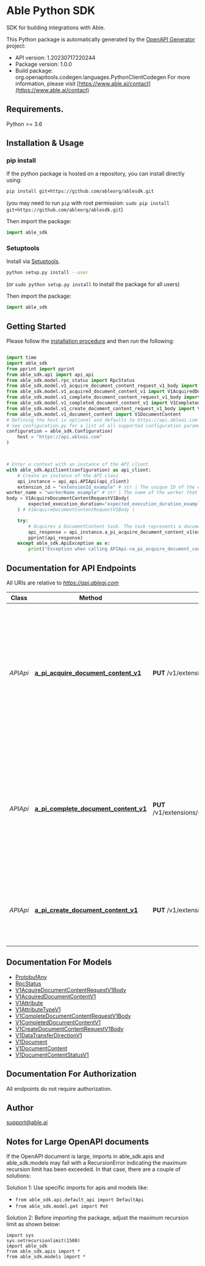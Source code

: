 # Able Python SDK
SDK for building integrations with Able.

This Python package is automatically generated by the [OpenAPI Generator](https://openapi-generator.tech) project:

- API version: 1.20230717220244
- Package version: 1.0.0
- Build package: org.openapitools.codegen.languages.PythonClientCodegen
For more information, please visit [https://www.able.ai/contact](https://www.able.ai/contact)

## Requirements.

Python >= 3.6

## Installation & Usage
### pip install

If the python package is hosted on a repository, you can install directly using:

```sh
pip install git+https://github.com/ableorg/ablesdk.git
```
(you may need to run `pip` with root permission: `sudo pip install git+https://github.com/ableorg/ablesdk.git`)

Then import the package:
```python
import able_sdk
```

### Setuptools

Install via [Setuptools](http://pypi.python.org/pypi/setuptools).

```sh
python setup.py install --user
```
(or `sudo python setup.py install` to install the package for all users)

Then import the package:
```python
import able_sdk
```

## Getting Started

Please follow the [installation procedure](#installation--usage) and then run the following:

```python

import time
import able_sdk
from pprint import pprint
from able_sdk.api import api_api
from able_sdk.model.rpc_status import RpcStatus
from able_sdk.model.v1_acquire_document_content_request_v1_body import V1AcquireDocumentContentRequestV1Body
from able_sdk.model.v1_acquired_document_content_v1 import V1AcquiredDocumentContentV1
from able_sdk.model.v1_complete_document_content_request_v1_body import V1CompleteDocumentContentRequestV1Body
from able_sdk.model.v1_completed_document_content_v1 import V1CompletedDocumentContentV1
from able_sdk.model.v1_create_document_content_request_v1_body import V1CreateDocumentContentRequestV1Body
from able_sdk.model.v1_document_content import V1DocumentContent
# Defining the host is optional and defaults to https://api.ableai.com
# See configuration.py for a list of all supported configuration parameters.
configuration = able_sdk.Configuration(
    host = "https://api.ableai.com"
)



# Enter a context with an instance of the API client
with able_sdk.ApiClient(configuration) as api_client:
    # Create an instance of the API class
    api_instance = api_api.APIApi(api_client)
    extension_id = "extensionId_example" # str | The unique ID of the extension.
worker_name = "workerName_example" # str | The name of the worker that will process the task.
body = V1AcquireDocumentContentRequestV1Body(
        expected_execution_duration="expected_execution_duration_example",
    ) # V1AcquireDocumentContentRequestV1Body | 

    try:
        # Acquires a DocumentContent task. The task represents a document to be processed and once acquired, should be processed within the expected execution time. If the task is not completed within the expected time, it will be made available for acquisition by other workers.
        api_response = api_instance.a_pi_acquire_document_content_v1(extension_id, worker_name, body)
        pprint(api_response)
    except able_sdk.ApiException as e:
        print("Exception when calling APIApi->a_pi_acquire_document_content_v1: %s\n" % e)
```

## Documentation for API Endpoints

All URIs are relative to *https://api.ableai.com*

Class | Method | HTTP request | Description
------------ | ------------- | ------------- | -------------
*APIApi* | [**a_pi_acquire_document_content_v1**](docs/APIApi.md#a_pi_acquire_document_content_v1) | **PUT** /v1/extensions/{extensionId}/documentContentQueue/{workerName}/acquire | Acquires a DocumentContent task. The task represents a document to be processed and once acquired, should be processed within the expected execution time. If the task is not completed within the expected time, it will be made available for acquisition by other workers.
*APIApi* | [**a_pi_complete_document_content_v1**](docs/APIApi.md#a_pi_complete_document_content_v1) | **PUT** /v1/extensions/{extensionId}/documentContentQueue/{workerName}/complete/{documentContentId} | Completes a DocumentContent task. The task should be marked as complete after successful processing or if an error occurs during processing. If completed successfully, any extracted document attributes should be included in the completion request.
*APIApi* | [**a_pi_create_document_content_v1**](docs/APIApi.md#a_pi_create_document_content_v1) | **PUT** /v1/extensions/{extensionId}/documentContent | Creates a new DocumentContent. The DocumentContent represents a document from an external system that needs to be processed.


## Documentation For Models

 - [ProtobufAny](docs/ProtobufAny.md)
 - [RpcStatus](docs/RpcStatus.md)
 - [V1AcquireDocumentContentRequestV1Body](docs/V1AcquireDocumentContentRequestV1Body.md)
 - [V1AcquiredDocumentContentV1](docs/V1AcquiredDocumentContentV1.md)
 - [V1Attribute](docs/V1Attribute.md)
 - [V1AttributeTypeV1](docs/V1AttributeTypeV1.md)
 - [V1CompleteDocumentContentRequestV1Body](docs/V1CompleteDocumentContentRequestV1Body.md)
 - [V1CompletedDocumentContentV1](docs/V1CompletedDocumentContentV1.md)
 - [V1CreateDocumentContentRequestV1Body](docs/V1CreateDocumentContentRequestV1Body.md)
 - [V1DataTransferDirectionV1](docs/V1DataTransferDirectionV1.md)
 - [V1Document](docs/V1Document.md)
 - [V1DocumentContent](docs/V1DocumentContent.md)
 - [V1DocumentContentStatusV1](docs/V1DocumentContentStatusV1.md)


## Documentation For Authorization

 All endpoints do not require authorization.

## Author

support@able.ai


## Notes for Large OpenAPI documents
If the OpenAPI document is large, imports in able_sdk.apis and able_sdk.models may fail with a
RecursionError indicating the maximum recursion limit has been exceeded. In that case, there are a couple of solutions:

Solution 1:
Use specific imports for apis and models like:
- `from able_sdk.api.default_api import DefaultApi`
- `from able_sdk.model.pet import Pet`

Solution 2:
Before importing the package, adjust the maximum recursion limit as shown below:
```
import sys
sys.setrecursionlimit(1500)
import able_sdk
from able_sdk.apis import *
from able_sdk.models import *
```


